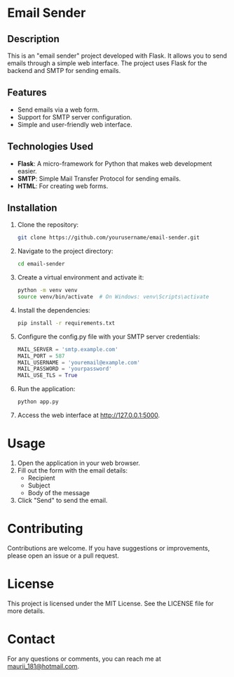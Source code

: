 # Email Sender

## Description

This is an "email sender" project developed with Flask. It allows you to send emails through a simple web interface. The project uses Flask for the backend and SMTP for sending emails.

## Features

- Send emails via a web form.
- Support for SMTP server configuration.
- Simple and user-friendly web interface.

## Technologies Used

- **Flask**: A micro-framework for Python that makes web development easier.
- **SMTP**: Simple Mail Transfer Protocol for sending emails.
- **HTML**: For creating web forms.

## Installation

1. Clone the repository:
   ```bash
   git clone https://github.com/yourusername/email-sender.git

2. Navigate to the project directory:
   ```bash
   cd email-sender
   
3. Create a virtual environment and activate it:
   ```bash
   python -m venv venv
   source venv/bin/activate  # On Windows: venv\Scripts\activate
   
4. Install the dependencies:
   ```bash
   pip install -r requirements.txt

5. Configure the config.py file with your SMTP server credentials:
   ```python
   MAIL_SERVER = 'smtp.example.com'
   MAIL_PORT = 587
   MAIL_USERNAME = 'youremail@example.com'
   MAIL_PASSWORD = 'yourpassword'
   MAIL_USE_TLS = True

6. Run the application:
   ```python
   python app.py

7. Access the web interface at http://127.0.0.1:5000.

# Usage
1. Open the application in your web browser.
2. Fill out the form with the email details:
   - Recipient
   - Subject
   - Body of the message
3. Click "Send" to send the email.

# Contributing
Contributions are welcome. If you have suggestions or improvements, please open an issue or a pull request.

# License 
This project is licensed under the MIT License. See the LICENSE file for more details.

# Contact
For any questions or comments, you can reach me at maurii_181@hotmail.com.
